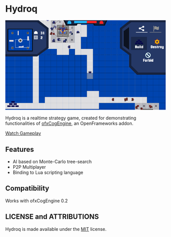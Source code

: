Hydroq
===================

![logo](Docs/hydroq.png)

Hydroq is a realtime strategy game, created for demonstrating functionalities of [ofxCogEngine](https://github.com/dormantor/ofxCogEngine), an OpenFrameworks addon.

<a href="http://www.youtube.com/watch?feature=player_embedded&v=rR0EVaTRK8E
" target="_blank">Watch Gameplay</a>


## Features
* AI based on Monte-Carlo tree-search
* P2P Multiplayer
* Binding to Lua scripting language

## Compatibility

Works with ofxCogEngine 0.2


## LICENSE and ATTRIBUTIONS

Hydroq is made available under the [MIT](http://opensource.org/licenses/MIT) license.
